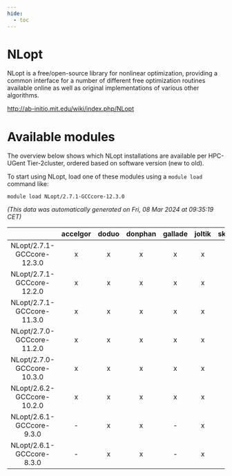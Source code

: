 ```yaml
---
hide:
  - toc
---
```


NLopt
=====


NLopt is a free/open-source library for nonlinear optimization, providing a common interface for a number of different free optimization routines available online as well as original implementations of various other algorithms.

http://ab-initio.mit.edu/wiki/index.php/NLopt
# Available modules


The overview below shows which NLopt installations are available per HPC-UGent Tier-2cluster, ordered based on software version (new to old).

To start using NLopt, load one of these modules using a `module load` command like:

```shell
module load NLopt/2.7.1-GCCcore-12.3.0
```

*(This data was automatically generated on Fri, 08 Mar 2024 at 09:35:19 CET)*  

| |accelgor|doduo|donphan|gallade|joltik|skitty|
| :---: | :---: | :---: | :---: | :---: | :---: | :---: |
|NLopt/2.7.1-GCCcore-12.3.0|x|x|x|x|x|x|
|NLopt/2.7.1-GCCcore-12.2.0|x|x|x|x|x|x|
|NLopt/2.7.1-GCCcore-11.3.0|x|x|x|x|x|x|
|NLopt/2.7.0-GCCcore-11.2.0|x|x|x|x|x|x|
|NLopt/2.7.0-GCCcore-10.3.0|x|x|x|x|x|x|
|NLopt/2.6.2-GCCcore-10.2.0|x|x|x|x|x|x|
|NLopt/2.6.1-GCCcore-9.3.0|-|x|x|-|x|x|
|NLopt/2.6.1-GCCcore-8.3.0|-|x|x|-|x|x|
